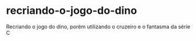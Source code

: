 # recriando-o-jogo-do-dino
Recriando o jogo do dino, porém utilizando o cruzeiro e o fantasma da série C
